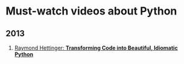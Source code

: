 Must-watch videos about Python
=============

## 2013
1. [Raymond Hettinger: **Transforming Code into Beautiful, Idiomatic Python**](https://www.youtube.com/watch?v=OSGv2VnC0go)
